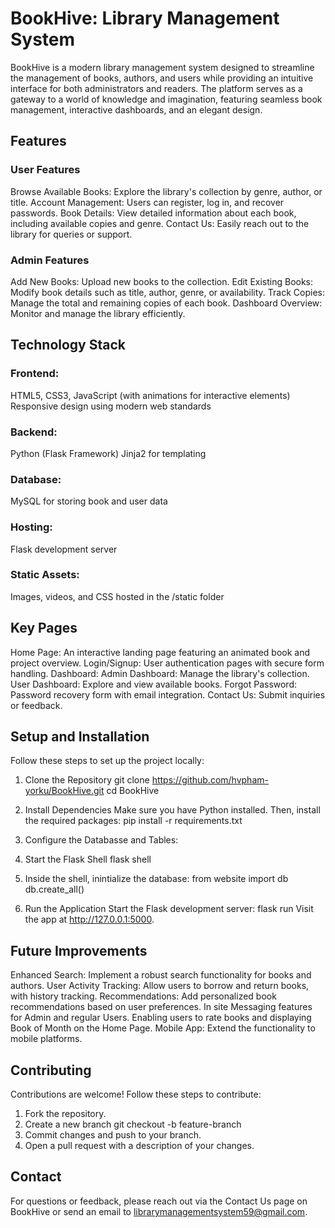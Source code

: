 # BookHive: Library Management System

BookHive is a modern library management system designed to streamline the management of books, authors, and users while providing an intuitive interface for both administrators and readers. The platform serves as a gateway to a world of knowledge and imagination, featuring seamless book management, interactive dashboards, and an elegant design.

## Features

### User Features
 Browse Available Books: Explore the library's collection by genre, author, or title.
 Account Management: Users can register, log in, and recover passwords.
 Book Details: View detailed information about each book, including available copies and genre.
 Contact Us: Easily reach out to the library for queries or support.
### Admin Features
 Add New Books: Upload new books to the collection.
 Edit Existing Books: Modify book details such as title, author, genre, or availability.
Track Copies: Manage the total and remaining copies of each book.
Dashboard Overview: Monitor and manage the library efficiently.

## Technology Stack
### Frontend:
HTML5, CSS3, JavaScript (with animations for interactive elements)
Responsive design using modern web standards
### Backend:
Python (Flask Framework)
Jinja2 for templating
### Database:
MySQL for storing book and user data
### Hosting:
Flask development server
### Static Assets:
Images, videos, and CSS hosted in the /static folder

## Key Pages
Home Page: An interactive landing page featuring an animated book and project overview.
Login/Signup: User authentication pages with secure form handling.
Dashboard:
Admin Dashboard: Manage the library's collection.
User Dashboard: Explore and view available books.
Forgot Password: Password recovery form with email integration.
Contact Us: Submit inquiries or feedback.


## Setup and Installation
Follow these steps to set up the project locally:

1. Clone the Repository
git clone https://github.com/hvpham-yorku/BookHive.git
cd BookHive

2. Install Dependencies
Make sure you have Python installed. Then, install the required packages:
pip install -r requirements.txt

3. Configure the Databasse and Tables:
  1. Start the Flask Shell
   flask shell
  2. Inside the shell, inintialize the database:
     from website import db
      db.create_all()
     


4. Run the Application
Start the Flask development server:
flask run
Visit the app at http://127.0.0.1:5000.

## Future Improvements
Enhanced Search: Implement a robust search functionality for books and authors.
User Activity Tracking: Allow users to borrow and return books, with history tracking.
Recommendations: Add personalized book recommendations based on user preferences.
In site Messaging features for Admin and regular Users.
Enabling users to rate books and displaying Book of Month on the Home Page.
Mobile App: Extend the functionality to mobile platforms.

## Contributing
Contributions are welcome! Follow these steps to contribute:
1. Fork the repository.
2. Create a new branch
 git checkout -b feature-branch
3. Commit changes and push to your branch.
4. Open a pull request with a description of your changes.

## Contact
For questions or feedback, please reach out via the Contact Us page on BookHive or send an email to librarymanagementsystem59@gmail.com.




